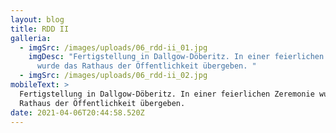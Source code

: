 ```yaml
---
layout: blog
title: RDD II
galleria:
  - imgSrc: /images/uploads/06_rdd-ii_01.jpg
    imgDesc: "Fertigstellung in Dallgow-Döberitz. In einer feierlichen Zeremonie
      wurde das Rathaus der Öffentlichkeit übergeben. "
  - imgSrc: /images/uploads/06_rdd-ii_02.jpg
mobileText: >
  Fertigstellung in Dallgow-Döberitz. In einer feierlichen Zeremonie wurde das
  Rathaus der Öffentlichkeit übergeben. 
date: 2021-04-06T20:44:58.520Z
---
```


